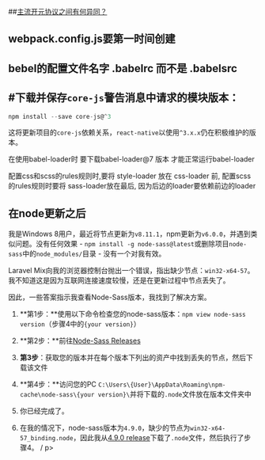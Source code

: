 ##[主流开元协议之间有何异同？](https://www.zhihu.com/question/19568896)



## webpack.config.js要第一时间创建



## bebel的配置文件名字     .babelrc     而不是   .babelsrc



## #下载并保存`core-js`警告消息中请求的模块版本：

```javascript
npm install --save core-js@^3
```

这将更新项目的`core-js`依赖关系，`react-native`以使用`^3.x.x`仍在积极维护的版本。



在使用babel-loader时 要下载babel-loader@7 版本  才能正常运行babel-loader



配置css和scss的rules规则时,要将 style-loader 放在  css-loader 前, 配置scss的rules规则时要将 sass-loader放在最后, 因为后边的loader要依赖前边的loader





## 在node更新之后

我是Windows 8用户，最近将节点更新为`v8.11.1`，npm更新为`v6.0.0`，并遇到类似问题。没有任何效果 - `npm install -g node-sass@latest`或删除项目`node-sass`中的`node_modules/`目录 - 没有一个对我有效。

Laravel Mix向我的浏览器控制台抛出一个错误，指出缺少节点：`win32-x64-57`。我不知道这是因为互联网连接速度较慢，还是在更新过程中节点丢失了。

因此，一些答案指示我查看Node-Sass版本，我找到了解决方案。

1. **第1步：**使用以下命令检查您的node-sass版本：`npm view node-sass version`（步骤4中的`{your version}`）
2. **第2步：**前往[Node-Sass Releases](https://github.com/sass/node-sass/releases)
3. **第3步**：获取您的版本并在每个版本下列出的资产中找到丢失的节点，然后下载该文件
4. **第4步：**访问您的PC `C:\Users\{User}\AppData\Roaming\npm-cache\node-sass\{your version}\`并将下载的`.node`文件放在版本文件夹中
5. 你已经完成了。

6. 在我的情况下，node-sass版本为`4.9.0`，缺少的节点为`win32-x64-57_binding.node`，因此我从[4.9.0 release](https://github.com/sass/node-sass/releases/tag/v4.9.0)下载了`.node`文件，然后执行了步骤4。 / p>